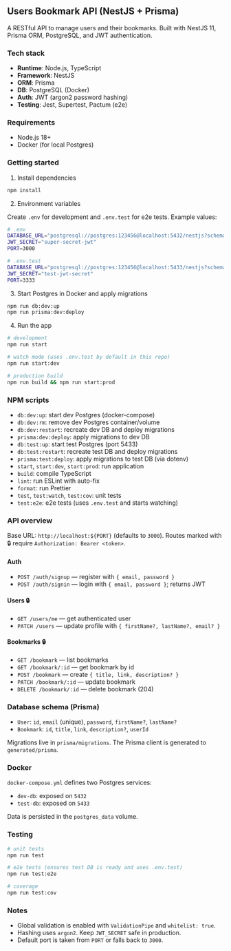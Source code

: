 ## Users Bookmark API (NestJS + Prisma)

A RESTful API to manage users and their bookmarks. Built with NestJS 11, Prisma ORM, PostgreSQL, and JWT authentication.

### Tech stack

- **Runtime**: Node.js, TypeScript
- **Framework**: NestJS
- **ORM**: Prisma
- **DB**: PostgreSQL (Docker)
- **Auth**: JWT (argon2 password hashing)
- **Testing**: Jest, Supertest, Pactum (e2e)

### Requirements

- Node.js 18+
- Docker (for local Postgres)

### Getting started

1) Install dependencies

```bash
npm install
```

2) Environment variables

Create `.env` for development and `.env.test` for e2e tests. Example values:

```bash
# .env
DATABASE_URL="postgresql://postgres:123456@localhost:5432/nestjs?schema=public"
JWT_SECRET="super-secret-jwt"
PORT=3000
```

```bash
# .env.test
DATABASE_URL="postgresql://postgres:123456@localhost:5433/nestjs?schema=public"
JWT_SECRET="test-jwt-secret"
PORT=3333
```

3) Start Postgres in Docker and apply migrations

```bash
npm run db:dev:up
npm run prisma:dev:deploy
```

4) Run the app

```bash
# development
npm run start

# watch mode (uses .env.test by default in this repo)
npm run start:dev

# production build
npm run build && npm run start:prod
```

### NPM scripts

- `db:dev:up`: start dev Postgres (docker-compose)
- `db:dev:rm`: remove dev Postgres container/volume
- `db:dev:restart`: recreate dev DB and deploy migrations
- `prisma:dev:deploy`: apply migrations to dev DB
- `db:test:up`: start test Postgres (port 5433)
- `db:test:restart`: recreate test DB and deploy migrations
- `prisma:test:deploy`: apply migrations to test DB (via dotenv)
- `start`, `start:dev`, `start:prod`: run application
- `build`: compile TypeScript
- `lint`: run ESLint with auto-fix
- `format`: run Prettier
- `test`, `test:watch`, `test:cov`: unit tests
- `test:e2e`: e2e tests (uses `.env.test` and starts watching)

### API overview

Base URL: `http://localhost:${PORT}` (defaults to `3000`). Routes marked with 🔒 require `Authorization: Bearer <token>`.

#### Auth

- `POST /auth/signup` — register with `{ email, password }`
- `POST /auth/signin` — login with `{ email, password }`; returns JWT

#### Users 🔒

- `GET /users/me` — get authenticated user
- `PATCH /users` — update profile with `{ firstName?, lastName?, email? }`

#### Bookmarks 🔒

- `GET /bookmark` — list bookmarks
- `GET /bookmark/:id` — get bookmark by id
- `POST /bookmark` — create `{ title, link, description? }`
- `PATCH /bookmark/:id` — update bookmark
- `DELETE /bookmark/:id` — delete bookmark (204)

### Database schema (Prisma)

- `User`: `id`, `email` (unique), `password`, `firstName?`, `lastName?`
- `Bookmark`: `id`, `title`, `link`, `description?`, `userId`

Migrations live in `prisma/migrations`. The Prisma client is generated to `generated/prisma`.

### Docker

`docker-compose.yml` defines two Postgres services:

- `dev-db`: exposed on `5432`
- `test-db`: exposed on `5433`

Data is persisted in the `postgres_data` volume.

### Testing

```bash
# unit tests
npm run test

# e2e tests (ensures test DB is ready and uses .env.test)
npm run test:e2e

# coverage
npm run test:cov
```

### Notes

- Global validation is enabled with `ValidationPipe` and `whitelist: true`.
- Hashing uses `argon2`. Keep `JWT_SECRET` safe in production.
- Default port is taken from `PORT` or falls back to `3000`.
